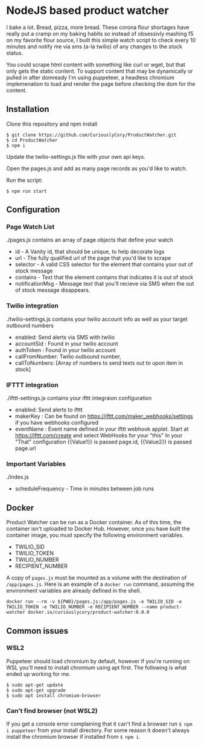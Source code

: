 # NodeJS based product watcher
I bake a lot. Bread, pizza, more bread. These corona flour shortages have really put a cramp on my baking habits so instead of obsessivly mashing f5 on my favorite flour source, I built this simple watch script to check every 10 minutes and notify me via sms (a-la twilio) of any changes to the stock status.

You could scrape html content with something like curl or wget, but that only gets the static content. To support content that may be dynamically or pulled in after domready I'm using puppeteer, a headless chromium implemenation to load and render the page before checking the dom for the content.

## Installation
Clone this repository and npm install
```
$ git clone https://github.com/CuriouslyCory/ProductWatcher.git
$ cd ProductWatcher
$ npm i
```

Update the twilio-settings.js file with your own api keys.

Open the pages.js and add as many page records as you'd like to watch.

Run the script:
```
$ npm run start
```


## Configuration
### Page Watch List
./pages.js contains an array of page objects that define your watch
+ id - A Vanity id, that should be unique, to help decorate logs
+ url - The fully qualified url of the page that you'd like to scrape
+ selector - A valid CSS selector for the element that contains your out of stock message
+ contains - Text that the element contains that indicates it is out of stock
+ notificationMsg - Message text that you'll recieve via SMS when the out of stock message disappears. 

### Twilio integration
./twilio-settings.js contains your twilio account info as well as your target outbound numbers
+ enabled: Send alerts via SMS with twilio
+ accountSid : Found in your twilio account
+ authToken : Found in your twilio account
+ callFromNumber: Twilio outbound number,
+ callToNumbers: [Array of numbers to send texts out to upon item in stock]

### IFTTT integration
./ifttt-settings.js contains your ifttt integraion configuration
+ enabled: Send alerts to ifttt
+ makerKey : Can be found on https://ifttt.com/maker_webhooks/settings if you have webhooks configured
+ eventName : Event name defined in your ifttt webhook applet. Start at https://ifttt.com/create and select WebHooks for your "this"
In your "That" configuration {{Value1}} is passed page.id, {{Value2}} is passed page.url

### Important Variables
./index.js
+ scheduleFrequency - Time in minutes between job runs

## Docker
Product Watcher can be run as a Docker container. As of this time, the container isn't uploaded to Docker Hub. However, once you have built the container image, you must specify the following environment variables.

* TWILIO_SID
* TWILIO_TOKEN
* TWILIO_NUMBER
* RECIPIENT_NUMBER

A copy of `pages.js` must be mounted as a volume with the destination of `/app/pages.js`. Here is an example of a `docker run` command, assuming the environment variables are already defined in the shell.

```
docker run --rm -v ${PWD}/pages.js:/app/pages.js -e TWILIO_SID -e TWILIO_TOKEN -e TWILIO_NUMBER -e RECIPIENT_NUMBER --name product-watcher docker.io/curiouslycory/product-watcher:0.0.0
```

## Common issues
### WSL2
Puppeteer should load chromium by default, however if you're running on WSL you'll need to install chromium using apt first. The following is what ended up working for me.
```
$ sudo apt-get update
$ sudo apt-get upgrade
$ sudo apt install chromium-browser
```

### Can't find browser (not WSL2)
If you get a console error complaining that it can't find a browser run ```$ npm i puppeteer``` from your install directory. For some reason it doesn't always install the chromium browser if installed from ```$ npm i```.
